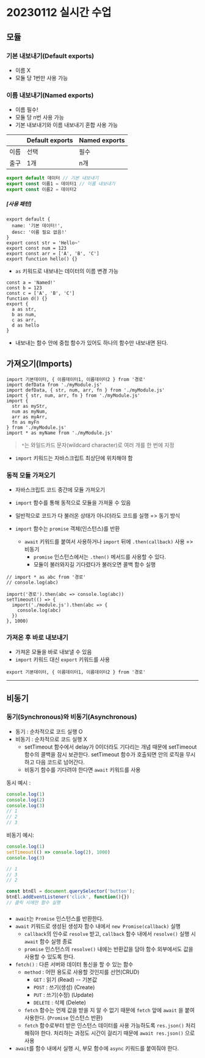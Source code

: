 # 20230112 실시간 수업

## 모듈

### 기본 내보내기(Default exports)

- 이름 X
- 모듈 당 1번만 사용 가능



### 이름 내보내기(Named exports)

- 이름 필수!
- 모듈 당 n번 사용 가능
- 기본 내보내기와 이름 내보내기 혼합 사용 가능

|      | Default exports | Named exports |
| ---- | --------------- | ------------- |
| 이름 | 선택            | 필수          |
| 출구 | 1개             | n개           |

```javascript
export default 데이터 // 기본 내보내기
export const 이름1 = 데이터1 // 이름 내보내기
export const 이름2 = 데이터2
```



##### [사용 패턴]

```
export default { 
  name: '기본 데이터!', 
  desc: '이름 필요 없음!' 
}
export const str = 'Hello~'
export const num = 123
export const arr = ['A', 'B', 'C']
export function hello() {}
```



* `as` 키워드로 내보내는 데이터의 이름 변경 가능

```
const a = 'Named!'
const b = 123
const c = ['A', 'B', 'C']
function d() {}
export {
  a as str,
  b as num,
  c as arr,
  d as hello
}
```

* 내보내는 함수 안에 중첩 함수가 있어도 하나의 함수만 내보내면 된다.





## 가져오기(Imports)

```
import 기본데이터, { 이름데이터1, 이름데이터2 } from '경로'
import defData from './myModule.js'
import defData, { str, num, arr, fn } from './myModule.js'
import { str, num, arr, fn } from './myModule.js'
import { 
  str as myStr, 
  num as myNum, 
  arr as myArr, 
  fn as myFn 
} from './myModule.js'
import * as myName from './myModule.js'
```

> `*`는 와일드카드 문자(wildcard character)로 여러 개를 한 번에 지정

* `import` 키워드는 자바스크립트 최상단에 위치해야 함



### 동적 모듈 가져오기

* 자바스크립트 코드 중간에 모듈 가져오기

* `import` 함수를 통해 동적으로 모듈을 가져올 수 있음
* 일반적으로 코드가 다 불러온 상태가 아니더라도 코드를 실행 => 동기 방식
* `import` 함수는 `promise` 객체(인스턴스)를 반환
  * `await` 키워드를 붙여서 사용하거나 `import` 뒤에 `.then(callback)` 사용 => 비동기
    * `promise` 인스턴스에서는 `.then()` 메서드를 사용할 수 있다.
    * 모듈이 불러와지길 기다렸다가 불러오면 콜백 함수 실행

```
// import * as abc from '경로'
// console.log(abc)

import('경로').then(abc => console.log(abc))
setTimeout(() => {
  import('./module.js').then(abc => {
    console.log(abc)
  })
}, 1000)
```



### 가져온 후 바로 내보내기

* 가져온 모듈을 바로 내보낼 수 있음
* `import` 키워드 대신 `export` 키워드를 사용

```
export 기본데이터, { 이름데이터1, 이름데이터2 } from '경로'
```





---

## 비동기

### 동기(Synchronous)와 비동기(Asynchronous)

* 동기 : 순차적으로 코드 실행 O
* 비동기 : 순차적으로 코드 실행 X
  * setTimeout 함수에서 delay가 0이더라도 기다리는 개념 때문에 setTimeout 함수의 콜백을 잠시 보관한다. setTimeout 함수가 호출되면 안의 로직을 무시하고 다음 코드로 넘어간다.
  * 비동기 함수를 기다려야 한다면 `await` 키워드를 사용



동시 예시 :

```javascript
console.log(1)
console.log(2)
console.log(3)
// 1
// 2
// 3
```



비동기 예시:

```javascript
console.log(1)
setTimeout(() => console.log(2), 1000)
console.log(3)

// 1
// 3
// 2
```

```javascript
const btnEl = document.querySelector('button');
btnEl.addEventListener('click', function(){})
// 클릭 시에만 함수 실행
```



### 

* `await`는 `Promise` 인스턴스를 반환한다.
* `await` 키워드로 생성된 생성자 함수 내에서 `new Promise(callback)` 실행
  * `callback`의 인수로 `resolve` 받고, `callback` 함수 내에서 `resolve()` 실행 시 `await` 함수 실행 종료 
  * `promise` 인스턴스의 `resolve()` 내에는 반환값을 담아 함수 외부에서도 값을 사용할 수 있도록 한다.
* `fetch()` : 다른 서버와 데이터 통신을 할 수 있는 함수
  * `method` : 어떤 용도로 사용할 것인지를 선언(CRUD) 
    * `GET` : 읽기 (Read) -- 기본값
    * `POST` : 쓰기(생성) (Create)
    * `PUT` : 쓰기(수정) (Update)
    * `DELETE` : 삭제 (Delete)
  * `fetch` 함수는 언제 값을 받을 지 알 수 없기 때문에 `fetch` 앞에 `await` 을 붙여 사용한다. (`Promise` 인스턴스 반환)
  * `fetch` 함수로부터 받은 인스턴스 데이터를 사용 가능하도록 `res.json()` 처리 해줘야 한다. 처리하는 과정도 시간이 걸리기 때문에 `await res.json()` 으로 사용
* `await`를 함수 내에서 실행 시, 부모 함수에 `async` 키워드를 붙여줘야 한다.